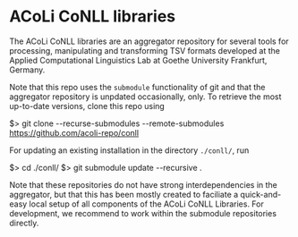 # ACoLi CoNLL libraries

The ACoLi CoNLL libraries are an aggregator repository for several tools for processing, manipulating and transforming TSV formats developed at the Applied Computational Linguistics Lab at Goethe University Frankfurt, Germany.

Note that this repo uses the `submodule` functionality of git and that the aggregator repository is unpdated occasionally, only. To retrieve the most up-to-date versions, clone this repo using

  $> git clone --recurse-submodules --remote-submodules https://github.com/acoli-repo/conll

For updating an existing installation in the directory `./conll/`, run

  $> cd ./conll/
  $> git submodule update --recursive .
  
Note that these repositories do not have strong interdependencies in the aggregator, but that this has been mostly created to faciliate a quick-and-easy local setup of all components of the ACoLi CoNLL Libraries. For development, we recommend to work within the submodule repositories directly.
